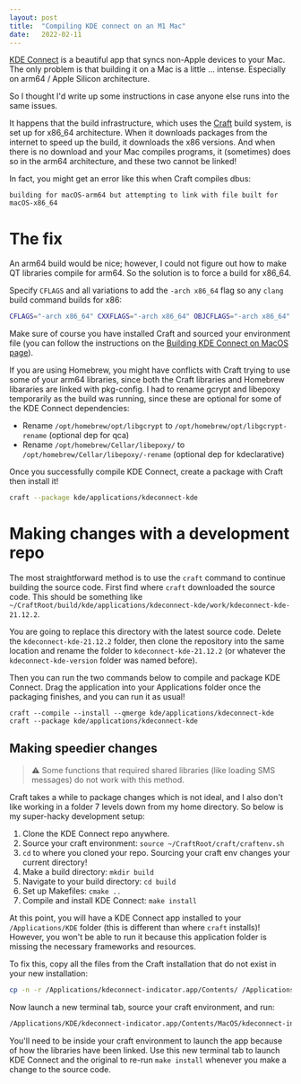 ```yaml
---
layout: post
title:  "Compiling KDE connect on an M1 Mac"
date:   2022-02-11
---
```


[KDE Connect](https://kdeconnect.kde.org/) is a beautiful app that syncs non-Apple devices to your Mac. The only problem is that building it on a Mac is a little ... intense. Especially on arm64 / Apple Silicon architecture.

So I thought I'd write up some instructions in case anyone else runs into the same issues.

It happens that the build infrastructure, which uses the [Craft](https://community.kde.org/Craft) build system, is set up for x86_64 architecture. When it downloads packages from the internet to speed up the build, it downloads the x86 versions. And when there is no download and your Mac compiles programs, it (sometimes) does so in the arm64 architecture, and these two cannot be linked!

In fact, you might get an error like this when Craft compiles dbus:
```
building for macOS-arm64 but attempting to link with file built for macOS-x86_64
```

# The fix

An arm64 build would be nice; however, I could not figure out how to make QT libraries compile for arm64. So the solution is to force a build for x86_64.

Specify `CFLAGS` and all variations to add the `-arch x86_64` flag so any `clang` build command builds for x86:

```bash
CFLAGS="-arch x86_64" CXXFLAGS="-arch x86_64" OBJCFLAGS="-arch x86_64" craft kde/applications/kdeconnect-kde
```

Make sure of course you have installed Craft and sourced your environment file (you can follow the instructions on the [Building KDE Connect on MacOS page](https://community.kde.org/KDEConnect/Build_MacOS#Setting_up_Craft_environment)).

If you are using Homebrew, you might have conflicts with Craft trying to use some of your arm64 libraries, since both the Craft libraries and Homebrew libararies are linked with pkg-config. I had to rename gcrypt and libepoxy temporarily as the build was running, since these are optional for some of the KDE Connect dependencies:
- Rename `/opt/homebrew/opt/libgcrypt` to `/opt/homebrew/opt/libgcrypt-rename` (optional dep for qca)
- Rename `/opt/homebrew/Cellar/libepoxy/` to `/opt/homebrew/Cellar/libepoxy/-rename` (optional dep for kdeclarative)

Once you successfully compile KDE Connect, create a package with Craft then install it!

```bash
craft --package kde/applications/kdeconnect-kde
```

# Making changes with a development repo

The most straightforward method is to use the `craft` command to continue building the source code. First find where `craft` downloaded the source code. This should be something like `~/CraftRoot/build/kde/applications/kdeconnect-kde/work/kdeconnect-kde-21.12.2`.

You are going to replace this directory with the latest source code. Delete the `kdeconnect-kde-21.12.2` folder, then clone the repository into the same location and rename the folder to `kdeconnect-kde-21.12.2` (or whatever the `kdeconnect-kde-version` folder was named before).

Then you can run the two commands below to compile and package KDE Connect. Drag the application into your Applications folder once the packaging finishes, and you can run it as usual!

```
craft --compile --install --qmerge kde/applications/kdeconnect-kde
craft --package kde/applications/kdeconnect-kde
```

## Making speedier changes

> ⚠️ Some functions that required shared libraries (like loading SMS messages) do not work with this method.

Craft takes a while to package changes which is not ideal, and I also don't like working in a folder 7 levels down from my home directory. So below is my super-hacky development setup:

1. Clone the KDE Connect repo anywhere.
2. Source your craft environment: `source ~/CraftRoot/craft/craftenv.sh`
3. `cd` to where you cloned your repo. Sourcing your craft env changes your current directory!
4. Make a build directory: `mkdir build`
5. Navigate to your build directory: `cd build`
6. Set up Makefiles: `cmake ..`
7. Compile and install KDE Connect: `make install`

At this point, you will have a KDE Connect app installed to your `/Applications/KDE` folder (this is different than where `craft` installs)! However, you won't be able to run it because this application folder is missing the necessary frameworks and resources.

To fix this, copy all the files from the Craft installation that do not exist in your new installation:

```bash
cp -n -r /Applications/kdeconnect-indicator.app/Contents/ /Applications/KDE/kdeconnect-indicator.app/Contents/
```

Now launch a new terminal tab, source your craft environment, and run:

```bash
/Applications/KDE/kdeconnect-indicator.app/Contents/MacOS/kdeconnect-indicator
```

You'll need to be inside your craft environment to launch the app because of how the libraries have been linked. Use this new terminal tab to launch KDE Connect and the original to re-run `make install` whenever you make a change to the source code.
